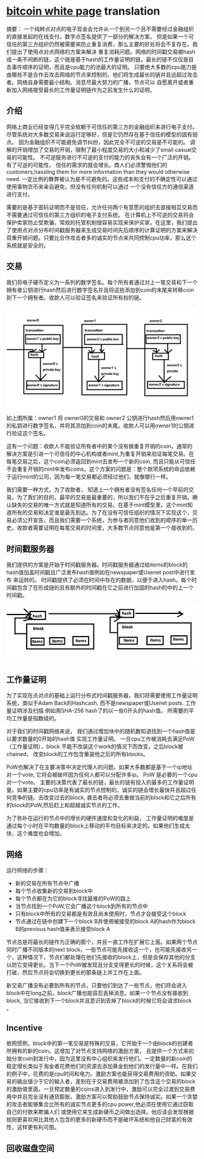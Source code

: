 # [bitcoin white page](https://bitcoin.org/bitcoin.pdf) translation

摘要：
  一个纯粹点对点的电子现金会允许从一个到另一个且不需要经过金融组织的直接发起的在线支付。数字点签名提供了一部分的解决方案，
  但是如果一个可信任的第三方组织仍然被需要来防止重复消费，那么主要的好处将会不复存在。我们提出了使用点对点网络的方案来解决
  重复消耗问题。网络的时间戳交易被hash成一条不间断的链，这个链是基于hash的工作量证明的链。最长的链不仅仅是目击事件顺序的证明，而且是cpu能力的池最大的证明。
  只要绝大多数的cpu能力是由哪些不是合作去攻击网络的节点来控制的，他们将生成最长的链并且远超过攻击者。网络自身需要最小结构。消息尽最大努力的广播，节点可以
  自愿离开或者重新加入网络接受最长的工作量证明链作为之前发生什么的证明。


  ## 介绍

  网络上商业已经变得几乎完全依赖于可信任的第三方的金融组织来进行电子支付。尽管系统对大多数交易来说运行足够好，但是它仍然存在基于信任的模型的固有弱点。
  因为金融组织不可能避免调节纠纷，因此完全不可逆的交易是不可能的。 调解的开销增加了交易的开销，限制了最小程度交易的大小和减少了small casual交易的可能性。
  不可逆服务进行不可逆的支付的能力的丧失会有一个广泛的开销。有了可逆的可能性， 信任的需求的就会增长。商人们必须警惕他们的customers,hassling them for more
  information than they would otherwise need. 一定比例的舞弊被认为是不可避免的。这些成本和支付的不确定性可以通过使用事物货币来亲自避免，但没有任何机制可以通过
  一个没有信任方的通信渠道进行支付。

  需要的是基于密码证明而不是信任，允许任何两个有意愿的组织去直接相互交易而不需要通过可信任的第三方组织的电子支付系统。 在计算机上不可逆的交易将会保护卖家防止受欺骗，常规的托管机制很容易实现来保护买家。在这里，我们提出了使用点对点分布时间戳服务器来生成交易时间先后顺序的计算证明的方案来解决双重开销问题。只要比合作攻击者多的诚实的节点来共同控制cpu功率，那么这个系统就是安全的。

  ## 交易

  我们将电子硬币定义为一系列的数字签名。每个所有者通过对上一笔交易和下一个拥有者公钥进行hash然后进行数字签名并且将这些添加到coin的末尾来转移coin到下一个拥有者。收款人可以验证签名来验证所有权的链。

![avatar](bitcoin_page1.png)

如上图所属：owner1 将 owner0的交易和 owner2 公钥进行hash然后用owner1的私钥进行数字签名，并将其添加到coin的末尾。收款人可以用owner1的公钥进行验证这个签名。

这有一个问题：收款人不能验证所有者中的某个没有做重复开销的coin。通常的解决方案是引进一个可信任的中心机构或者mint,为重复开销来验证每笔交易。在每笔交易之后，这个coin必须返回到mint去发布一个新的coin, 而且只能从可信任不会重复开销的mint中发布coins。这个方案的问题是：整个款项系统的命运依赖于运行mint的公司，因为每一笔交易都必须经过他们，就像银行一样。

我们需要一种方式，为了收款者， 知道上一个拥有者没有签名任何一个早前的交易。为了我们的目的，最早的交易是最重要的，所以我们不在乎之后重复开销。确认缺失的交易的唯一方式就是知道所有的交易。在基于mint模型里，这个mint知道所有的交易和决定谁是最先到达。为了在没有可信任组织的情况下实现这个，交易必须公开宣告，而且我们需要一个系统，为参与者同意他们收到的顺序的单一历史。收款者需要证明在每笔交易的时间里，大多数节点同意他是第一个接收到的。

## 时间戳服务器

我们提供的方案是开始于时间戳服务器。时间戳服务器通过给items的block的hash值加盖时间戳且广泛发布hash值例如在newspaper或Usenet post中进行发布 来运转的。 时间戳提供了必须在时间中存在的数据，以便于进入hash。每个时间戳包含了在形成链的且有额外的时间戳在它之前进行加固的hash的中的上一个时间戳。

![avatar](bitcoin_img2.png)

## 工作量证明

为了实现在点对点的基础上运行分布式时间戳服务器，我们将需要使用工作量证明系统，类似于Adam Back的Hashcash, 而不是newspaper或Usenet posts.   工作量证明涉及扫描 例如用SHA-256 hash了的以一些0开头的hash值。 所需要的平均工作量是指数级的。

对于我们的时间戳网络来说， 我们通过增加块中的随机数知道找到一个hash值是以要求数量的0开始的hash值 实现工作量证明。 一旦cpu工作被消耗去满足PoW（工作量证明），block 不能不改装这个work的情况下而改变。之后block被chained， 改变block的工作包含重装他之后的所有blocks。

PoW也解决了在主要决策中决定代理人的问题。如果大多数都是基于一个ip地址对一个vote, 它将会被破坏因为任何人都可以分配许多ip。 PoW 是必要的一个cpu对一个vote。 主要的决策代表了最长的链，最长的链有投入的最多的工作量证明量。如果主要的cpu功率是有诚实的节点控制的，诚实的链会增长最快并且超过任何竞争的链。去改变过去的block, 袭击者将必须去重做当前的block和它之后所有的block的PoW,然后赶上和超越诚实节点的工作。

为了弥补在运行的节点中的增长的硬件速度和变化的利益， 工作量证明的难度是通过每个小时在平均数量的block上移动的平均目标来决定的。如果他们生成太快，这个难度也会增加。

## 网络

运行网络的步骤：
- 新的交易在所有节点中广播
- 每个节点收集新的交易到block中
- 每个节点都在为它的block寻找最难的PoW的路上
- 当节点找到一个PoW,它会广播这个block到所有的节点中
- 只有block中所有的交易都是有效且尚未使用时，节点才会接受这个block
- 节点通过在链中创建下一个block B并使用被接受的block A的hash作为block B的previous hash值来表示接受block A

节点总是将最长的链作为正确的那个，并且一直工作在扩展它上面。如果两个节点同时广播不同版本的next block，一些节点可能先接收这一个，也可能先接收另一个，这种情况下，节点们都处理在他们先接收的block上，但是会保存其他的分支以防它变得更长。当下一个PoW被发现且分支变得更长的时候，这个关系将会被打破，然后节点将会切换到更长的那条链上并工作在上面。


新交易广播没有必要到所有的节点，只要他们到达了一些节点，他们将会进入block中在long之前。block广播也能容忍丢掉消息。如果一个节点没有接收到block, 当它接收到下一个block并且意识到丢掉了block的时候它将会请求block 。

## Incentive

依照惯例，block中的第一笔交易是特殊的交易，它开始于一个由block的创建者所拥有的新的coin。这增加了对节点支持网络的激励方案，  且提供一个方式来初始分发coin到发行中，因为这里没有中心组织来发行他们。一定数量的新coin的稳定增长类似于淘金者花费他们的资源去添加黄金到他们的发行量中一样。在我们的例子中，花费的是cpu时间和电力。激励方案也能获得交易费用的资助。如果交易的输出值少于它的输入者，差别在于交易费用被添加到了包含这个交易的block的激励值里面。一旦预定数量的coins进入到发行中，激励可以完全过渡到交易费用中并且完全没有通货膨胀。激励方案可以帮助鼓励节点保持诚实。如果一个贪婪的攻击者能够集合比所有的诚实节点更多的cpu power,他必须在使用它通过窃取自己的付款来欺骗人们 或使用它来生成新硬币之间做出选择。他应该会发现根据规则更喜欢用比其他人包含的更多的新硬币而不是破坏系统和他自己财富的有效性，这样更有利可图。

## 回收磁盘空间



